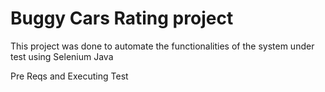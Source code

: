 # Buggy Cars Rating project

This project was done to automate the functionalities of the system under test using Selenium Java

Pre Reqs and Executing Test
